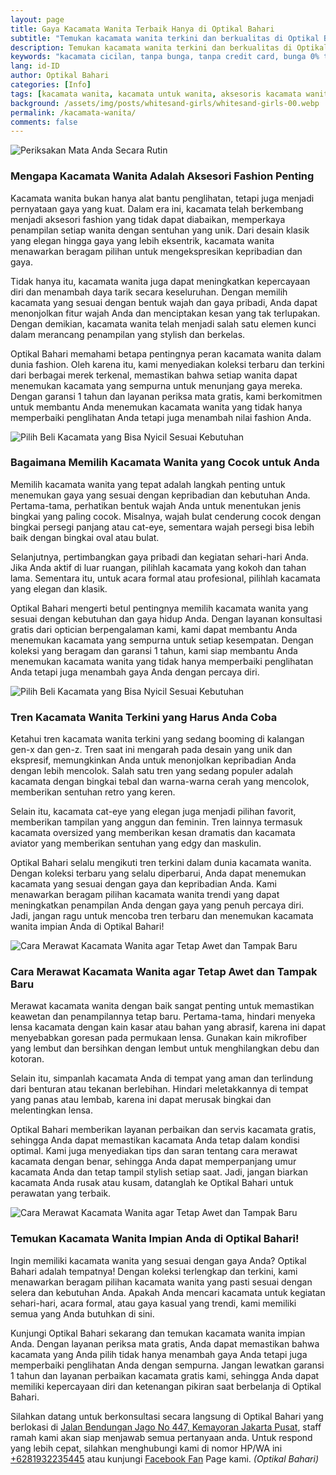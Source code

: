 ```yaml
---
layout: page
title: Gaya Kacamata Wanita Terbaik Hanya di Optikal Bahari
subtitle: "Temukan kacamata wanita terkini dan berkualitas di Optikal Bahari. Dapatkan periksa mata gratis, cicilan 0%, dan garansi 1 tahun"
description: Temukan kacamata wanita terkini dan berkualitas di Optikal Bahari. Dapatkan periksa mata gratis, cicilan 0%, dan garansi 1 tahun. Kunjungi kami sekarang.
keywords: "kacamata cicilan, tanpa bunga, tanpa credit card, bunga 0% tanpa DP, cicilan ringan"
lang: id-ID
author: Optikal Bahari
categories: [Info]
tags: [kacamata wanita, kacamata untuk wanita, aksesoris kacamata wanita]
background: /assets/img/posts/whitesand-girls/whitesand-girls-00.webp
permalink: /kacamata-wanita/
comments: false
---
```


<div class="card shadow p-3 bg-white mb-5">
  <img
    itemprop="image"
    src="{{ "/assets/img/posts/whitesand-girls/whitesand-girls-01.webp" }}"
    srcset="{{ "/assets/img/posts/whitesand-girls/whitesand-girls-01.webp" | srcset }}"
    width="{{ "/assets/img/posts/whitesand-girls/whitesand-girls-01.webp" | width }}"
    height="{{ "/assets/img/posts/whitesand-girls/whitesand-girls-01.webp" | height }}"
    class="card-img-top img-fluid"
    alt="Periksakan Mata Anda Secara Rutin">
  <div class="card-body">
    <h3 class="card-title">
      Mengapa Kacamata Wanita Adalah Aksesori Fashion Penting
    </h3>
    <p class="card-text text-left">
      Kacamata wanita bukan hanya alat bantu penglihatan, tetapi juga menjadi pernyataan gaya yang kuat. Dalam era ini, kacamata telah berkembang menjadi aksesori fashion yang tidak dapat diabaikan, memperkaya penampilan setiap wanita dengan sentuhan yang unik. Dari desain klasik yang elegan hingga gaya yang lebih eksentrik, kacamata wanita menawarkan beragam pilihan untuk mengekspresikan kepribadian dan gaya.
    </p>
    <p class="card-text text-left">
      Tidak hanya itu, kacamata wanita juga dapat meningkatkan kepercayaan diri dan menambah daya tarik secara keseluruhan. Dengan memilih kacamata yang sesuai dengan bentuk wajah dan gaya pribadi, Anda dapat menonjolkan fitur wajah Anda dan menciptakan kesan yang tak terlupakan. Dengan demikian, kacamata wanita telah menjadi salah satu elemen kunci dalam merancang penampilan yang stylish dan berkelas.
    </p>
    <p class="card-text text-left">
      Optikal Bahari memahami betapa pentingnya peran kacamata wanita dalam dunia fashion. Oleh karena itu, kami menyediakan koleksi terbaru dan terkini dari berbagai merek terkenal, memastikan bahwa setiap wanita dapat menemukan kacamata yang sempurna untuk menunjang gaya mereka. Dengan garansi 1 tahun dan layanan periksa mata gratis, kami berkomitmen untuk membantu Anda menemukan kacamata wanita yang tidak hanya memperbaiki penglihatan Anda tetapi juga menambah nilai fashion Anda.
    </p>
  </div>
</div>

<div class="card shadow p-3 bg-white mb-5">
  <img
    itemprop="image"
    src="{{ "/assets/img/posts/whitesand-girls/whitesand-girls-02.webp" }}"
    srcset="{{ "/assets/img/posts/whitesand-girls/whitesand-girls-02.webp" | srcset }}"
    width="{{ "/assets/img/posts/whitesand-girls/whitesand-girls-02.webp" | width }}"
    height="{{ "/assets/img/posts/whitesand-girls/whitesand-girls-02.webp" | height }}"
    class="card-img-top img-fluid"
    alt="Pilih Beli Kacamata yang Bisa Nyicil Sesuai Kebutuhan">
  <div class="card-body">
    <h3 class="card-title">
      Bagaimana Memilih Kacamata Wanita yang Cocok untuk Anda
    </h3>
    <p class="card-text text-left">
      Memilih kacamata wanita yang tepat adalah langkah penting untuk menemukan gaya yang sesuai dengan kepribadian dan kebutuhan Anda. Pertama-tama, perhatikan bentuk wajah Anda untuk menentukan jenis bingkai yang paling cocok. Misalnya, wajah bulat cenderung cocok dengan bingkai persegi panjang atau cat-eye, sementara wajah persegi bisa lebih baik dengan bingkai oval atau bulat.
    </p>
    <p class="card-text text-left">
      Selanjutnya, pertimbangkan gaya pribadi dan kegiatan sehari-hari Anda. Jika Anda aktif di luar ruangan, pilihlah kacamata yang kokoh dan tahan lama. Sementara itu, untuk acara formal atau profesional, pilihlah kacamata yang elegan dan klasik.
    </p>
    <p class="card-text text-left">
      Optikal Bahari mengerti betul pentingnya memilih kacamata wanita yang sesuai dengan kebutuhan dan gaya hidup Anda. Dengan layanan konsultasi gratis dari optician berpengalaman kami, kami dapat membantu Anda menemukan kacamata yang sempurna untuk setiap kesempatan. Dengan koleksi yang beragam dan garansi 1 tahun, kami siap membantu Anda menemukan kacamata wanita yang tidak hanya memperbaiki penglihatan Anda tetapi juga menambah gaya Anda dengan percaya diri.
    </p>
  </div>
</div>

<div class="card shadow p-3 bg-white mb-5">
  <img
    itemprop="image"
    src="{{ "/assets/img/posts/whitesand-girls/whitesand-girls-03.webp" }}"
    srcset="{{ "/assets/img/posts/whitesand-girls/whitesand-girls-03.webp" | srcset }}"
    width="{{ "/assets/img/posts/whitesand-girls/whitesand-girls-03.webp" | width }}"
    height="{{ "/assets/img/posts/whitesand-girls/whitesand-girls-03.webp" | height }}"
    class="card-img-top img-fluid"
    alt="Pilih Beli Kacamata yang Bisa Nyicil Sesuai Kebutuhan">
  <div class="card-body">
    <h3 class="card-title">
      Tren Kacamata Wanita Terkini yang Harus Anda Coba
    </h3>
    <p class="card-text text-left">
      Ketahui tren kacamata wanita terkini yang sedang booming di kalangan gen-x dan gen-z. Tren saat ini mengarah pada desain yang unik dan ekspresif, memungkinkan Anda untuk menonjolkan kepribadian Anda dengan lebih mencolok. Salah satu tren yang sedang populer adalah kacamata dengan bingkai tebal dan warna-warna cerah yang mencolok, memberikan sentuhan retro yang keren.
    </p>
    <p class="card-text text-left">
      Selain itu, kacamata cat-eye yang elegan juga menjadi pilihan favorit, memberikan tampilan yang anggun dan feminin. Tren lainnya termasuk kacamata oversized yang memberikan kesan dramatis dan kacamata aviator yang memberikan sentuhan yang edgy dan maskulin.
    </p>
    <p class="card-text text-left">
      Optikal Bahari selalu mengikuti tren terkini dalam dunia kacamata wanita. Dengan koleksi terbaru yang selalu diperbarui, Anda dapat menemukan kacamata yang sesuai dengan gaya dan kepribadian Anda. Kami menawarkan beragam pilihan kacamata wanita trendi yang dapat meningkatkan penampilan Anda dengan gaya yang penuh percaya diri. Jadi, jangan ragu untuk mencoba tren terbaru dan menemukan kacamata wanita impian Anda di Optikal Bahari!
    </p>
  </div>
</div>

<div class="card shadow p-3 bg-white mb-5">
  <img
    itemprop="image"
    src="{{ "/assets/img/posts/whitesand-girls/whitesand-girls-04.webp" }}"
    srcset="{{ "/assets/img/posts/whitesand-girls/whitesand-girls-04.webp" | srcset }}"
    width="{{ "/assets/img/posts/whitesand-girls/whitesand-girls-04.webp" | width }}"
    height="{{ "/assets/img/posts/whitesand-girls/whitesand-girls-04.webp" | height }}"
    class="card-img-top img-fluid"
    alt="Cara Merawat Kacamata Wanita agar Tetap Awet dan Tampak Baru">
  <div class="card-body">
    <h3 class="card-title">
      Cara Merawat Kacamata Wanita agar Tetap Awet dan Tampak Baru
    </h3>
    <p class="card-text text-left">
      Merawat kacamata wanita dengan baik sangat penting untuk memastikan keawetan dan penampilannya tetap baru. Pertama-tama, hindari menyeka lensa kacamata dengan kain kasar atau bahan yang abrasif, karena ini dapat menyebabkan goresan pada permukaan lensa. Gunakan kain mikrofiber yang lembut dan bersihkan dengan lembut untuk menghilangkan debu dan kotoran.
    </p>
    <p class="card-text text-left">
      Selain itu, simpanlah kacamata Anda di tempat yang aman dan terlindung dari benturan atau tekanan berlebihan. Hindari meletakkannya di tempat yang panas atau lembab, karena ini dapat merusak bingkai dan melentingkan lensa.
    </p>
    <p class="card-text text-left">
      Optikal Bahari memberikan layanan perbaikan dan servis kacamata gratis, sehingga Anda dapat memastikan kacamata Anda tetap dalam kondisi optimal. Kami juga menyediakan tips dan saran tentang cara merawat kacamata dengan benar, sehingga Anda dapat memperpanjang umur kacamata Anda dan tetap tampil stylish setiap saat. Jadi, jangan biarkan kacamata Anda rusak atau kusam, datanglah ke Optikal Bahari untuk perawatan yang terbaik.
    </p>
  </div>
</div>

<div class="card shadow p-3 bg-white mb-5">
  <img
    itemprop="image"
    src="{{ "/assets/img/posts/whitesand-girls/whitesand-girls-05.webp" }}"
    srcset="{{ "/assets/img/posts/whitesand-girls/whitesand-girls-05.webp" | srcset }}"
    width="{{ "/assets/img/posts/whitesand-girls/whitesand-girls-05.webp" | width }}"
    height="{{ "/assets/img/posts/whitesand-girls/whitesand-girls-05.webp" | height }}"
    class="card-img-top img-fluid"
    alt="Cara Merawat Kacamata Wanita agar Tetap Awet dan Tampak Baru">
  <div class="card-body">
    <h3 class="card-title">
      Temukan Kacamata Wanita Impian Anda di Optikal Bahari!
    </h3>
    <p class="card-text text-left">
      Ingin memiliki kacamata wanita yang sesuai dengan gaya Anda? Optikal Bahari adalah tempatnya! Dengan koleksi terlengkap dan terkini, kami menawarkan beragam pilihan kacamata wanita yang pasti sesuai dengan selera dan kebutuhan Anda. Apakah Anda mencari kacamata untuk kegiatan sehari-hari, acara formal, atau gaya kasual yang trendi, kami memiliki semua yang Anda butuhkan di sini.
    </p>
    <p class="card-text text-left">
      Kunjungi Optikal Bahari sekarang dan temukan kacamata wanita impian Anda. Dengan layanan periksa mata gratis, Anda dapat memastikan bahwa kacamata yang Anda pilih tidak hanya menambah gaya Anda tetapi juga memperbaiki penglihatan Anda dengan sempurna. Jangan lewatkan garansi 1 tahun dan layanan perbaikan kacamata gratis kami, sehingga Anda dapat memiliki kepercayaan diri dan ketenangan pikiran saat berbelanja di Optikal Bahari.
    </p>
    <p class="card-text text-left">
      Silahkan datang untuk berkonsultasi secara langsung di Optikal Bahari yang berlokasi di
      <a href="{{"/lokasi" | relative_url }}" title="Jalan Bendungan Jago No 447, Kemayoran Jakarta Pusat">Jalan Bendungan Jago No 447, Kemayoran Jakarta Pusat</a>, staff ramah kami akan siap menjawab semua pertanyaan anda. Untuk respond yang lebih cepat, silahkan menghubungi kami di nomor HP/WA ini
      <a
        href="https://api.whatsapp.com/send?phone=6281932235445&text=Hallo%2C+saya+butuh+informasi+lebih+lanjut+mengenai+Optikal+Bahari"
        id="WhatsAppClick"
        class="WhatsAppCall"
        title="Call WhatsApp">+6281932235445</a>
      atau kunjungi
      <a
        href="https://www.facebook.com/optikalbahari"
        id="FBClick"
        title="Facebook Page Optikal Bahari"
        class="FacebookPage">Facebook Fan</a>
      Page kami.
      <em>(Optikal Bahari)</em>
    </p>
  </div>
</div>